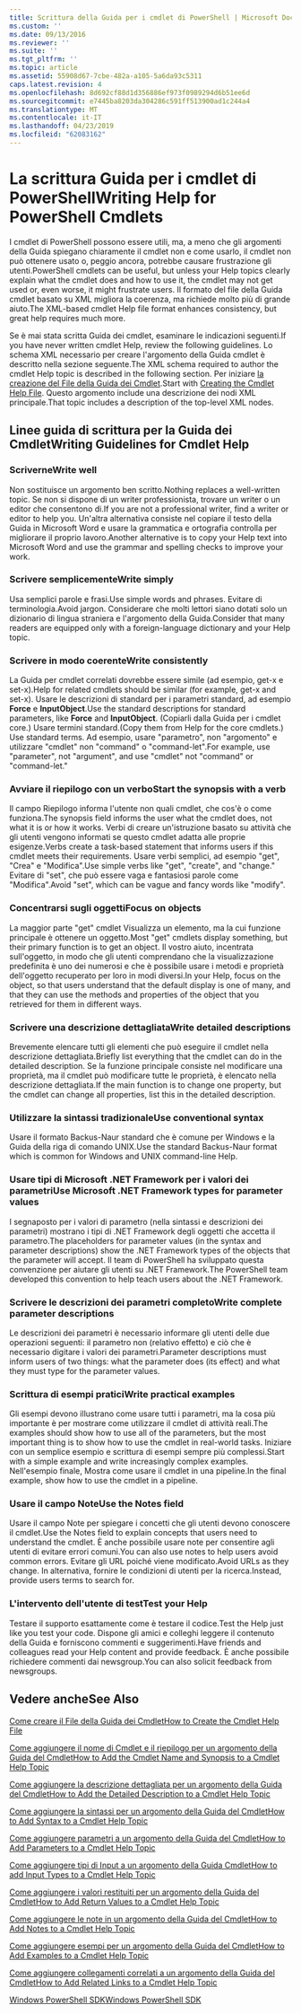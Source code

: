 ```yaml
---
title: Scrittura della Guida per i cmdlet di PowerShell | Microsoft Docs
ms.custom: ''
ms.date: 09/13/2016
ms.reviewer: ''
ms.suite: ''
ms.tgt_pltfrm: ''
ms.topic: article
ms.assetid: 55908d67-7cbe-482a-a105-5a6da93c5311
caps.latest.revision: 4
ms.openlocfilehash: 8d692cf88d1d356886ef973f0989294d6b51ee6d
ms.sourcegitcommit: e7445ba8203da304286c591ff513900ad1c244a4
ms.translationtype: MT
ms.contentlocale: it-IT
ms.lasthandoff: 04/23/2019
ms.locfileid: "62083162"
---
```

# <a name="writing-help-for-powershell-cmdlets"></a><span data-ttu-id="3f392-102">La scrittura Guida per i cmdlet di PowerShell</span><span class="sxs-lookup"><span data-stu-id="3f392-102">Writing Help for PowerShell Cmdlets</span></span>

<span data-ttu-id="3f392-103">I cmdlet di PowerShell possono essere utili, ma, a meno che gli argomenti della Guida spiegano chiaramente il cmdlet non e come usarlo, il cmdlet non può ottenere usato o, peggio ancora, potrebbe causare frustrazione gli utenti.</span><span class="sxs-lookup"><span data-stu-id="3f392-103">PowerShell cmdlets can be useful, but unless your Help topics clearly explain what the cmdlet does and how to use it, the cmdlet may not get used or, even worse, it might frustrate users.</span></span>
<span data-ttu-id="3f392-104">Il formato del file della Guida cmdlet basato su XML migliora la coerenza, ma richiede molto più di grande aiuto.</span><span class="sxs-lookup"><span data-stu-id="3f392-104">The XML-based cmdlet Help file format enhances consistency, but great help requires much more.</span></span>

<span data-ttu-id="3f392-105">Se è mai stata scritta Guida dei cmdlet, esaminare le indicazioni seguenti.</span><span class="sxs-lookup"><span data-stu-id="3f392-105">If you have never written cmdlet Help, review the following guidelines.</span></span>
<span data-ttu-id="3f392-106">Lo schema XML necessario per creare l'argomento della Guida cmdlet è descritto nella sezione seguente.</span><span class="sxs-lookup"><span data-stu-id="3f392-106">The XML schema required to author the cmdlet Help topic is described in the following section.</span></span>
<span data-ttu-id="3f392-107">Per iniziare [la creazione del File della Guida dei Cmdlet](./how-to-create-the-cmdlet-help-file.md).</span><span class="sxs-lookup"><span data-stu-id="3f392-107">Start with [Creating the Cmdlet Help File](./how-to-create-the-cmdlet-help-file.md).</span></span>
<span data-ttu-id="3f392-108">Questo argomento include una descrizione dei nodi XML principale.</span><span class="sxs-lookup"><span data-stu-id="3f392-108">That topic includes a description of the top-level XML nodes.</span></span>

## <a name="writing-guidelines-for-cmdlet-help"></a><span data-ttu-id="3f392-109">Linee guida di scrittura per la Guida dei Cmdlet</span><span class="sxs-lookup"><span data-stu-id="3f392-109">Writing Guidelines for Cmdlet Help</span></span>

### <a name="write-well"></a><span data-ttu-id="3f392-110">Scriverne</span><span class="sxs-lookup"><span data-stu-id="3f392-110">Write well</span></span>
<span data-ttu-id="3f392-111">Non sostituisce un argomento ben scritto.</span><span class="sxs-lookup"><span data-stu-id="3f392-111">Nothing replaces a well-written topic.</span></span>
<span data-ttu-id="3f392-112">Se non si dispone di un writer professionista, trovare un writer o un editor che consentono di.</span><span class="sxs-lookup"><span data-stu-id="3f392-112">If you are not a professional writer, find a writer or editor to help you.</span></span>
<span data-ttu-id="3f392-113">Un'altra alternativa consiste nel copiare il testo della Guida in Microsoft Word e usare la grammatica e ortografia controlla per migliorare il proprio lavoro.</span><span class="sxs-lookup"><span data-stu-id="3f392-113">Another alternative is to copy your Help text into Microsoft Word and use the grammar and spelling checks to improve your work.</span></span>

### <a name="write-simply"></a><span data-ttu-id="3f392-114">Scrivere semplicemente</span><span class="sxs-lookup"><span data-stu-id="3f392-114">Write simply</span></span>
<span data-ttu-id="3f392-115">Usa semplici parole e frasi.</span><span class="sxs-lookup"><span data-stu-id="3f392-115">Use simple words and phrases.</span></span>
<span data-ttu-id="3f392-116">Evitare di terminologia.</span><span class="sxs-lookup"><span data-stu-id="3f392-116">Avoid jargon.</span></span>
<span data-ttu-id="3f392-117">Considerare che molti lettori siano dotati solo un dizionario di lingua straniera e l'argomento della Guida.</span><span class="sxs-lookup"><span data-stu-id="3f392-117">Consider that many readers are equipped only with a foreign-language dictionary and your Help topic.</span></span>

### <a name="write-consistently"></a><span data-ttu-id="3f392-118">Scrivere in modo coerente</span><span class="sxs-lookup"><span data-stu-id="3f392-118">Write consistently</span></span>
<span data-ttu-id="3f392-119">La Guida per cmdlet correlati dovrebbe essere simile (ad esempio, get-x e set-x).</span><span class="sxs-lookup"><span data-stu-id="3f392-119">Help for related cmdlets should be similar (for example, get-x and set-x).</span></span>
<span data-ttu-id="3f392-120">Usare le descrizioni di standard per i parametri standard, ad esempio **Force** e **InputObject**.</span><span class="sxs-lookup"><span data-stu-id="3f392-120">Use the standard descriptions for standard parameters, like **Force** and **InputObject**.</span></span>
<span data-ttu-id="3f392-121">(Copiarli dalla Guida per i cmdlet core.) Usare termini standard.</span><span class="sxs-lookup"><span data-stu-id="3f392-121">(Copy them from Help for the core cmdlets.) Use standard terms.</span></span>
<span data-ttu-id="3f392-122">Ad esempio, usare "parametro", non "argomento" e utilizzare "cmdlet" non "command" o "command-let".</span><span class="sxs-lookup"><span data-stu-id="3f392-122">For example, use "parameter", not "argument", and use "cmdlet" not "command" or "command-let."</span></span>

### <a name="start-the-synopsis-with-a-verb"></a><span data-ttu-id="3f392-123">Avviare il riepilogo con un verbo</span><span class="sxs-lookup"><span data-stu-id="3f392-123">Start the synopsis with a verb</span></span>
<span data-ttu-id="3f392-124">Il campo Riepilogo informa l'utente non quali cmdlet, che cos'è o come funziona.</span><span class="sxs-lookup"><span data-stu-id="3f392-124">The synopsis field informs the user what the cmdlet does, not what it is or how it works.</span></span>
<span data-ttu-id="3f392-125">Verbi di creare un'istruzione basato su attività che gli utenti vengono informati se questo cmdlet adatta alle proprie esigenze.</span><span class="sxs-lookup"><span data-stu-id="3f392-125">Verbs create a task-based statement that informs users if this cmdlet meets their requirements.</span></span>
<span data-ttu-id="3f392-126">Usare verbi semplici, ad esempio "get", "Crea" e "Modifica".</span><span class="sxs-lookup"><span data-stu-id="3f392-126">Use simple verbs like "get", "create", and "change."</span></span>
<span data-ttu-id="3f392-127">Evitare di "set", che può essere vaga e fantasiosi parole come "Modifica".</span><span class="sxs-lookup"><span data-stu-id="3f392-127">Avoid "set", which can be vague and fancy words like "modify".</span></span>

### <a name="focus-on-objects"></a><span data-ttu-id="3f392-128">Concentrarsi sugli oggetti</span><span class="sxs-lookup"><span data-stu-id="3f392-128">Focus on objects</span></span>
<span data-ttu-id="3f392-129">La maggior parte "get" cmdlet Visualizza un elemento, ma la cui funzione principale è ottenere un oggetto.</span><span class="sxs-lookup"><span data-stu-id="3f392-129">Most "get" cmdlets display something, but their primary function is to get an object.</span></span>
<span data-ttu-id="3f392-130">Il vostro aiuto, incentrata sull'oggetto, in modo che gli utenti comprendano che la visualizzazione predefinita è uno dei numerosi e che è possibile usare i metodi e proprietà dell'oggetto recuperato per loro in modi diversi.</span><span class="sxs-lookup"><span data-stu-id="3f392-130">In your Help, focus on the object, so that users understand that the default display is one of many, and that they can use the methods and properties of the object that you retrieved for them in different ways.</span></span>

### <a name="write-detailed-descriptions"></a><span data-ttu-id="3f392-131">Scrivere una descrizione dettagliata</span><span class="sxs-lookup"><span data-stu-id="3f392-131">Write detailed descriptions</span></span>
<span data-ttu-id="3f392-132">Brevemente elencare tutti gli elementi che può eseguire il cmdlet nella descrizione dettagliata.</span><span class="sxs-lookup"><span data-stu-id="3f392-132">Briefly list everything that the cmdlet can do in the detailed description.</span></span>
<span data-ttu-id="3f392-133">Se la funzione principale consiste nel modificare una proprietà, ma il cmdlet può modificare tutte le proprietà, è elencato nella descrizione dettagliata.</span><span class="sxs-lookup"><span data-stu-id="3f392-133">If the main function is to change one property, but the cmdlet can change all properties, list this in the detailed description.</span></span>

### <a name="use-conventional-syntax"></a><span data-ttu-id="3f392-134">Utilizzare la sintassi tradizionale</span><span class="sxs-lookup"><span data-stu-id="3f392-134">Use conventional syntax</span></span>
<span data-ttu-id="3f392-135">Usare il formato Backus-Naur standard che è comune per Windows e la Guida della riga di comando UNIX.</span><span class="sxs-lookup"><span data-stu-id="3f392-135">Use the standard Backus-Naur format which is common for Windows and UNIX command-line Help.</span></span>

### <a name="use-microsoft-net-framework-types-for-parameter-values"></a><span data-ttu-id="3f392-136">Usare tipi di Microsoft .NET Framework per i valori dei parametri</span><span class="sxs-lookup"><span data-stu-id="3f392-136">Use Microsoft .NET Framework types for parameter values</span></span>
<span data-ttu-id="3f392-137">I segnaposto per i valori di parametro (nella sintassi e descrizioni dei parametri) mostrano i tipi di .NET Framework degli oggetti che accetta il parametro.</span><span class="sxs-lookup"><span data-stu-id="3f392-137">The placeholders for parameter values (in the syntax and parameter descriptions) show the .NET Framework types of the objects that the parameter will accept.</span></span>
<span data-ttu-id="3f392-138">Il team di PowerShell ha sviluppato questa convenzione per aiutare gli utenti su .NET Framework.</span><span class="sxs-lookup"><span data-stu-id="3f392-138">The PowerShell team developed this convention to help teach users about the .NET Framework.</span></span>

### <a name="write-complete-parameter-descriptions"></a><span data-ttu-id="3f392-139">Scrivere le descrizioni dei parametri completo</span><span class="sxs-lookup"><span data-stu-id="3f392-139">Write complete parameter descriptions</span></span>
<span data-ttu-id="3f392-140">Le descrizioni dei parametri è necessario informare gli utenti delle due operazioni seguenti: il parametro non (relativo effetto) e ciò che è necessario digitare i valori dei parametri.</span><span class="sxs-lookup"><span data-stu-id="3f392-140">Parameter descriptions must inform users of two things: what the parameter does (its effect) and what they must type for the parameter values.</span></span>

### <a name="write-practical-examples"></a><span data-ttu-id="3f392-141">Scrittura di esempi pratici</span><span class="sxs-lookup"><span data-stu-id="3f392-141">Write practical examples</span></span>
<span data-ttu-id="3f392-142">Gli esempi devono illustrano come usare tutti i parametri, ma la cosa più importante è per mostrare come utilizzare il cmdlet di attività reali.</span><span class="sxs-lookup"><span data-stu-id="3f392-142">The examples should show how to use all of the parameters, but the most important thing is to show how to use the cmdlet in real-world tasks.</span></span>
<span data-ttu-id="3f392-143">Iniziare con un semplice esempio e scrittura di esempi sempre più complessi.</span><span class="sxs-lookup"><span data-stu-id="3f392-143">Start with a simple example and write increasingly complex examples.</span></span>
<span data-ttu-id="3f392-144">Nell'esempio finale, Mostra come usare il cmdlet in una pipeline.</span><span class="sxs-lookup"><span data-stu-id="3f392-144">In the final example, show how to use the cmdlet in a pipeline.</span></span>

### <a name="use-the-notes-field"></a><span data-ttu-id="3f392-145">Usare il campo Note</span><span class="sxs-lookup"><span data-stu-id="3f392-145">Use the Notes field</span></span>
<span data-ttu-id="3f392-146">Usare il campo Note per spiegare i concetti che gli utenti devono conoscere il cmdlet.</span><span class="sxs-lookup"><span data-stu-id="3f392-146">Use the Notes field to explain concepts that users need to understand the cmdlet.</span></span>
<span data-ttu-id="3f392-147">È anche possibile usare note per consentire agli utenti di evitare errori comuni.</span><span class="sxs-lookup"><span data-stu-id="3f392-147">You can also use notes to help users avoid common errors.</span></span>
<span data-ttu-id="3f392-148">Evitare gli URL poiché viene modificato.</span><span class="sxs-lookup"><span data-stu-id="3f392-148">Avoid URLs as they change.</span></span>
<span data-ttu-id="3f392-149">In alternativa, fornire le condizioni di utenti per la ricerca.</span><span class="sxs-lookup"><span data-stu-id="3f392-149">Instead, provide users terms to search for.</span></span>

### <a name="test-your-help"></a><span data-ttu-id="3f392-150">L'intervento dell'utente di test</span><span class="sxs-lookup"><span data-stu-id="3f392-150">Test your Help</span></span>
<span data-ttu-id="3f392-151">Testare il supporto esattamente come è testare il codice.</span><span class="sxs-lookup"><span data-stu-id="3f392-151">Test the Help just like you test your code.</span></span>
<span data-ttu-id="3f392-152">Dispone gli amici e colleghi leggere il contenuto della Guida e forniscono commenti e suggerimenti.</span><span class="sxs-lookup"><span data-stu-id="3f392-152">Have friends and colleagues read your Help content and provide feedback.</span></span>
<span data-ttu-id="3f392-153">È anche possibile richiedere commenti dai newsgroup.</span><span class="sxs-lookup"><span data-stu-id="3f392-153">You can also solicit feedback from newsgroups.</span></span>

## <a name="see-also"></a><span data-ttu-id="3f392-154">Vedere anche</span><span class="sxs-lookup"><span data-stu-id="3f392-154">See Also</span></span>

 [<span data-ttu-id="3f392-155">Come creare il File della Guida dei Cmdlet</span><span class="sxs-lookup"><span data-stu-id="3f392-155">How to Create the Cmdlet Help File</span></span>](./how-to-create-the-cmdlet-help-file.md)

 [<span data-ttu-id="3f392-156">Come aggiungere il nome di Cmdlet e il riepilogo per un argomento della Guida del Cmdlet</span><span class="sxs-lookup"><span data-stu-id="3f392-156">How to Add the Cmdlet Name and Synopsis to a Cmdlet Help Topic</span></span>](./how-to-add-the-cmdlet-name-and-synopsis-to-a-cmdlet-help-topic.md)

 [<span data-ttu-id="3f392-157">Come aggiungere la descrizione dettagliata per un argomento della Guida del Cmdlet</span><span class="sxs-lookup"><span data-stu-id="3f392-157">How to Add the Detailed Description to a Cmdlet Help Topic</span></span>](./how-to-add-a-cmdlet-description.md)

 [<span data-ttu-id="3f392-158">Come aggiungere la sintassi per un argomento della Guida del Cmdlet</span><span class="sxs-lookup"><span data-stu-id="3f392-158">How to Add Syntax to a Cmdlet Help Topic</span></span>](./how-to-add-syntax-to-a-cmdlet-help-topic.md)

 [<span data-ttu-id="3f392-159">Come aggiungere parametri a un argomento della Guida del Cmdlet</span><span class="sxs-lookup"><span data-stu-id="3f392-159">How to Add Parameters to a Cmdlet Help Topic</span></span>](./how-to-add-parameter-information.md)

 [<span data-ttu-id="3f392-160">Come aggiungere tipi di Input a un argomento della Guida Cmdlet</span><span class="sxs-lookup"><span data-stu-id="3f392-160">How to add Input Types to a Cmdlet Help Topic</span></span>](./how-to-add-input-types-to-a-cmdlet-help-topic.md)

 [<span data-ttu-id="3f392-161">Come aggiungere i valori restituiti per un argomento della Guida del Cmdlet</span><span class="sxs-lookup"><span data-stu-id="3f392-161">How to Add Return Values to a Cmdlet Help Topic</span></span>](./how-to-add-return-values-to-a-cmdlet-help-topic.md)

 [<span data-ttu-id="3f392-162">Come aggiungere le note in un argomento della Guida del Cmdlet</span><span class="sxs-lookup"><span data-stu-id="3f392-162">How to Add Notes to a Cmdlet Help Topic</span></span>](./how-to-add-notes-to-a-cmdlet-help-topic.md)

 [<span data-ttu-id="3f392-163">Come aggiungere esempi per un argomento della Guida del Cmdlet</span><span class="sxs-lookup"><span data-stu-id="3f392-163">How to Add Examples to a Cmdlet Help Topic</span></span>](./how-to-add-examples-to-a-cmdlet-help-topic.md)

 [<span data-ttu-id="3f392-164">Come aggiungere collegamenti correlati a un argomento della Guida del Cmdlet</span><span class="sxs-lookup"><span data-stu-id="3f392-164">How to Add Related Links to a Cmdlet Help Topic</span></span>](./how-to-add-related-links-to-a-cmdlet-help-topic.md)

 [<span data-ttu-id="3f392-165">Windows PowerShell SDK</span><span class="sxs-lookup"><span data-stu-id="3f392-165">Windows PowerShell SDK</span></span>](../windows-powershell-reference.md)